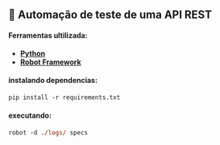 ## 🤖 Automação de teste de uma API REST


#### Ferramentas ultilizada:
-	**[Python](https://www.python.org/)**
-	**[Robot Framework](https://robotframework.org/)**

#### instalando dependencias:

```ps
pip install -r requirements.txt
```

#### executando:
```ps
robot -d ./logs/ specs 
```